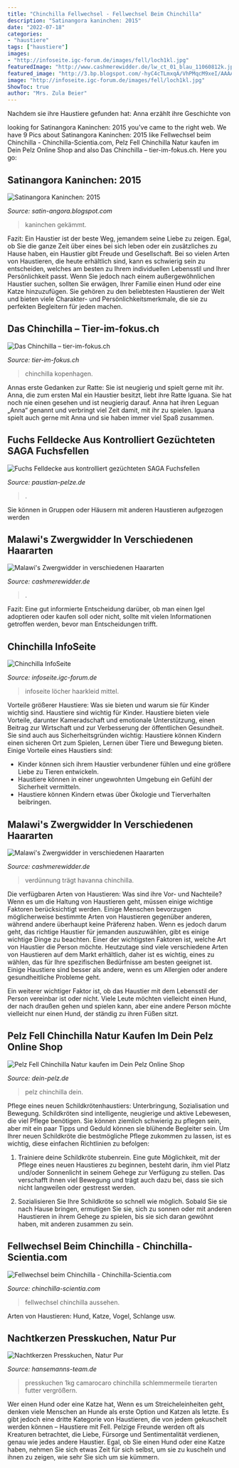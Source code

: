 ```yaml
---
title: "Chinchilla Fellwechsel - Fellwechsel Beim Chinchilla"
description: "Satinangora kaninchen: 2015"
date: "2022-07-18"
categories:
- "haustiere"
tags: ["haustiere"]
images:
- "http://infoseite.igc-forum.de/images/fell/loch1kl.jpg"
featuredImage: "http://www.cashmerewidder.de/lw_ct_01_blau_11060812k.jpg"
featured_image: "http://3.bp.blogspot.com/-hyC4cTLmxqA/VhPMqcM9xeI/AAAAAAAAAr4/Sjhjv3SjP4M/s1600/Th%25C3%25BCringerfressen.JPG"
image: "http://infoseite.igc-forum.de/images/fell/loch1kl.jpg"
ShowToc: true
author: "Mrs. Zula Beier"
---
```



Nachdem sie ihre Haustiere gefunden hat: Anna erzählt ihre Geschichte von

	

		
looking for Satinangora Kaninchen: 2015 you've came to the right web. We have 9 Pics about Satinangora Kaninchen: 2015 like Fellwechsel beim Chinchilla - Chinchilla-Scientia.com, Pelz Fell Chinchilla Natur kaufen im Dein Pelz Online Shop and also Das Chinchilla – tier-im-fokus.ch. Here you go:
		
    
## Satinangora Kaninchen: 2015

<img loading=lazy src="http://3.bp.blogspot.com/-hyC4cTLmxqA/VhPMqcM9xeI/AAAAAAAAAr4/Sjhjv3SjP4M/s1600/Th%25C3%25BCringerfressen.JPG" onerror="this.onerror=null;this.src='https://tse3.mm.bing.net/th?id=OIP.dCfPYSugLl2-UtNLJtowxQHaFP&amp;pid=15.1';" alt="Satinangora Kaninchen: 2015">

_Source: satin-angora.blogspot.com_

>kaninchen gekämmt. 

	

Fazit:
Ein Haustier ist der beste Weg, jemandem seine Liebe zu zeigen. Egal, ob Sie die ganze Zeit über eines bei sich leben oder ein zusätzliches zu Hause haben, ein Haustier gibt Freude und Gesellschaft. Bei so vielen Arten von Haustieren, die heute erhältlich sind, kann es schwierig sein zu entscheiden, welches am besten zu Ihrem individuellen Lebensstil und Ihrer Persönlichkeit passt. Wenn Sie jedoch nach einem außergewöhnlichen Haustier suchen, sollten Sie erwägen, Ihrer Familie einen Hund oder eine Katze hinzuzufügen. Sie gehören zu den beliebtesten Haustieren der Welt und bieten viele Charakter- und Persönlichkeitsmerkmale, die sie zu perfekten Begleitern für jeden machen.

    
## Das Chinchilla – Tier-im-fokus.ch

<img loading=lazy src="https://tier-im-fokus.ch/wp-content/uploads/2020/07/chinchilla_felle.jpg" onerror="this.onerror=null;this.src='https://tse4.mm.bing.net/th?id=OIP.WfXirdfDahZ98SbhCO1GdwHaFj&amp;pid=15.1';" alt="Das Chinchilla – tier-im-fokus.ch">

_Source: tier-im-fokus.ch_

>chinchilla kopenhagen. 

	

Annas erste Gedanken zur Ratte: Sie ist neugierig und spielt gerne mit ihr.
Anna, die zum ersten Mal ein Haustier besitzt, liebt ihre Ratte Iguana. Sie hat noch nie einen gesehen und ist neugierig darauf. Anna hat ihren Leguan „Anna“ genannt und verbringt viel Zeit damit, mit ihr zu spielen. Iguana spielt auch gerne mit Anna und sie haben immer viel Spaß zusammen.

    
## Fuchs Felldecke Aus Kontrolliert Gezüchteten SAGA Fuchsfellen

<img loading=lazy src="https://www.paustian-pelze.de/media/image/77/af/e6/2-felldecke-arctic-marble-fuchs.jpg" onerror="this.onerror=null;this.src='https://tse3.mm.bing.net/th?id=OIP.vk2si-YfiGCwC4LNT6RpdwHaFI&amp;pid=15.1';" alt="Fuchs Felldecke aus kontrolliert gezüchteten SAGA Fuchsfellen">

_Source: paustian-pelze.de_

>. 

	

Sie können in Gruppen oder Häusern mit anderen Haustieren aufgezogen werden

    
## Malawi&#039;s Zwergwidder In Verschiedenen Haararten

<img loading=lazy src="http://www.cashmerewidder.de/lw_ct_01_blau_11060812k.jpg" onerror="this.onerror=null;this.src='https://tse1.mm.bing.net/th?id=OIP.ztXEYHg7DP3UuAsTdE2Y6gHaGQ&amp;pid=15.1';" alt="Malawi&#039;s Zwergwidder in verschiedenen Haararten">

_Source: cashmerewidder.de_

>. 

	

Fazit: Eine gut informierte Entscheidung darüber, ob man einen Igel adoptieren oder kaufen soll oder nicht, sollte mit vielen Informationen getroffen werden, bevor man Entscheidungen trifft.

    
## Chinchilla InfoSeite

<img loading=lazy src="http://infoseite.igc-forum.de/images/fell/loch1kl.jpg" onerror="this.onerror=null;this.src='https://tse2.mm.bing.net/th?id=OIP.lGbsrFl6_L_AEH2-wBtj8wAAAA&amp;pid=15.1';" alt="Chinchilla InfoSeite">

_Source: infoseite.igc-forum.de_

>infoseite löcher haarkleid mittel. 

	

Vorteile größerer Haustiere: Was sie bieten und warum sie für Kinder wichtig sind.
Haustiere sind wichtig für Kinder. Haustiere bieten viele Vorteile, darunter Kameradschaft und emotionale Unterstützung, einen Beitrag zur Wirtschaft und zur Verbesserung der öffentlichen Gesundheit. Sie sind auch aus Sicherheitsgründen wichtig: Haustiere können Kindern einen sicheren Ort zum Spielen, Lernen über Tiere und Bewegung bieten. Einige Vorteile eines Haustiers sind:
- Kinder können sich ihrem Haustier verbundener fühlen und eine größere Liebe zu Tieren entwickeln.
- Haustiere können in einer ungewohnten Umgebung ein Gefühl der Sicherheit vermitteln.
- Haustiere können Kindern etwas über Ökologie und Tierverhalten beibringen.

    
## Malawi&#039;s Zwergwidder In Verschiedenen Haararten

<img loading=lazy src="http://www.cashmerewidder.de/cw_10_ms_isabellweiss_28050812ks.jpg" onerror="this.onerror=null;this.src='https://tse1.mm.bing.net/th?id=OIP.6heg0x2Q0qqLhH_RdgHgxQHaFe&amp;pid=15.1';" alt="Malawi&#039;s Zwergwidder in verschiedenen Haararten">

_Source: cashmerewidder.de_

>verdünnung trägt havanna chinchilla. 

	

Die verfügbaren Arten von Haustieren: Was sind ihre Vor- und Nachteile?
Wenn es um die Haltung von Haustieren geht, müssen einige wichtige Faktoren berücksichtigt werden. Einige Menschen bevorzugen möglicherweise bestimmte Arten von Haustieren gegenüber anderen, während andere überhaupt keine Präferenz haben. Wenn es jedoch darum geht, das richtige Haustier für jemanden auszuwählen, gibt es einige wichtige Dinge zu beachten.
Einer der wichtigsten Faktoren ist, welche Art von Haustier die Person möchte. Heutzutage sind viele verschiedene Arten von Haustieren auf dem Markt erhältlich, daher ist es wichtig, eines zu wählen, das für Ihre spezifischen Bedürfnisse am besten geeignet ist. Einige Haustiere sind besser als andere, wenn es um Allergien oder andere gesundheitliche Probleme geht.

Ein weiterer wichtiger Faktor ist, ob das Haustier mit dem Lebensstil der Person vereinbar ist oder nicht. Viele Leute möchten vielleicht einen Hund, der nach draußen gehen und spielen kann, aber eine andere Person möchte vielleicht nur einen Hund, der ständig zu ihren Füßen sitzt.

    
## Pelz Fell Chinchilla Natur Kaufen Im Dein Pelz Online Shop

<img loading=lazy src="https://www.dein-pelz.de/8945-zoom_zen/pelz-fell-chinchilla-natur.jpg" onerror="this.onerror=null;this.src='https://tse3.mm.bing.net/th?id=OIP.JKy7kNWdemp4x02YB7yc1wHaSA&amp;pid=15.1';" alt="Pelz Fell Chinchilla Natur kaufen im Dein Pelz Online Shop">

_Source: dein-pelz.de_

>pelz chinchilla dein. 

	

Pflege eines neuen Schildkrötenhaustiers: Unterbringung, Sozialisation und Bewegung.
Schildkröten sind intelligente, neugierige und aktive Lebewesen, die viel Pflege benötigen. Sie können ziemlich schwierig zu pflegen sein, aber mit ein paar Tipps und Geduld können sie blühende Begleiter sein. Um Ihrer neuen Schildkröte die bestmögliche Pflege zukommen zu lassen, ist es wichtig, diese einfachen Richtlinien zu befolgen:
1. Trainiere deine Schildkröte stubenrein. Eine gute Möglichkeit, mit der Pflege eines neuen Haustieres zu beginnen, besteht darin, ihm viel Platz und/oder Sonnenlicht in seinem Gehege zur Verfügung zu stellen. Das verschafft ihnen viel Bewegung und trägt auch dazu bei, dass sie sich nicht langweilen oder gestresst werden.

2. Sozialisieren Sie Ihre Schildkröte so schnell wie möglich. Sobald Sie sie nach Hause bringen, ermutigen Sie sie, sich zu sonnen oder mit anderen Haustieren in ihrem Gehege zu spielen, bis sie sich daran gewöhnt haben, mit anderen zusammen zu sein.

    
## Fellwechsel Beim Chinchilla - Chinchilla-Scientia.com

<img loading=lazy src="https://image.jimcdn.com/app/cms/image/transf/dimension=1920x400:format=jpg/path/sdbb8db05959db18e/image/i86d02ad268298d75/version/1536742971/image.jpg" onerror="this.onerror=null;this.src='https://tse4.mm.bing.net/th?id=OIP.5WJgCpXmKRzLCBS3S_NrnAHaFr&amp;pid=15.1';" alt="Fellwechsel beim Chinchilla - Chinchilla-Scientia.com">

_Source: chinchilla-scientia.com_

>fellwechsel chinchilla aussehen. 

	

Arten von Haustieren: Hund, Katze, Vogel, Schlange usw.

    
## Nachtkerzen Presskuchen, Natur Pur

<img loading=lazy src="https://www.hansemanns-team.de/images/product_images/popup_images/3788_0.jpg" onerror="this.onerror=null;this.src='https://tse4.mm.bing.net/th?id=OIP.2fIhEegCZ4hRMGgZxM6ihwHaFj&amp;pid=15.1';" alt="Nachtkerzen Presskuchen, Natur Pur">

_Source: hansemanns-team.de_

>presskuchen 1kg camarocaro chinchilla schlemmermeile tierarten futter vergrößern. 

	

Wer einen Hund oder eine Katze hat,
Wenn es um Streicheleinheiten geht, denken viele Menschen an Hunde als erste Option und Katzen als letzte. Es gibt jedoch eine dritte Kategorie von Haustieren, die von jedem gekuschelt werden können – Haustiere mit Fell. Pelzige Freunde werden oft als Kreaturen betrachtet, die Liebe, Fürsorge und Sentimentalität verdienen, genau wie jedes andere Haustier. Egal, ob Sie einen Hund oder eine Katze haben, nehmen Sie sich etwas Zeit für sich selbst, um sie zu kuscheln und ihnen zu zeigen, wie sehr Sie sich um sie kümmern.

